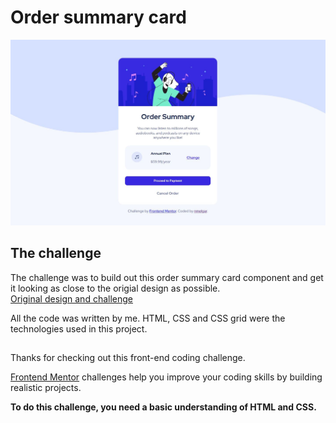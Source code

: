 # Order summary card

![image](https://raw.githubusercontent.com/nmelgar/order_summary_component/71d3603075f8418ea2207c6bf814e042dd5acdbf/final_component.JPG)

## The challenge

The challenge was to build out this order summary card component and get it looking as close to the origial design as possible. <br>
[Original design and challenge](https://www.frontendmentor.io/challenges/order-summary-component-QlPmajDUj)

All the code was written by me.
HTML, CSS and CSS grid were the technologies used in this project.
##

Thanks for checking out this front-end coding challenge.

[Frontend Mentor](https://www.frontendmentor.io) challenges help you improve your coding skills by building realistic projects.

**To do this challenge, you need a basic understanding of HTML and CSS.**
